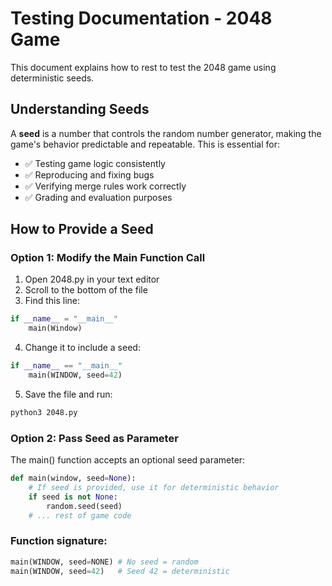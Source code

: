 # Testing Documentation - 2048 Game 
This document explains how to rest to test the 2048 game using deterministic seeds. 

## Understanding Seeds
A **seed** is a number that controls the random number generator, making the game's behavior predictable and repeatable. This is essential for: 
- ✅ Testing game logic consistently
- ✅ Reproducing and fixing bugs
- ✅ Verifying merge rules work correctly
- ✅ Grading and evaluation purposes

## How to Provide a Seed 
### Option 1: Modify the Main Function Call
1. Open 2048.py in your text editor
2. Scroll to the bottom of the file
3. Find this line:
```python
if __name__ = "__main__"
    main(Window)
```
4. Change it to include a seed:
```python
if __name__ == "__main__"
    main(WINDOW, seed=42)
```
5. Save the file and run:
```bash
python3 2048.py
```
### Option 2: Pass Seed as Parameter
The main() function accepts an optional seed parameter: 
```python
def main(window, seed=None):
    # If seed is provided, use it for deterministic behavior
    if seed is not None:
        random.seed(seed)
    # ... rest of game code
```
### Function signature: 
```python
main(WINDOW, seed=NONE) # No seed = random
main(WINDOW, seed=42)   # Seed 42 = deterministic
```


